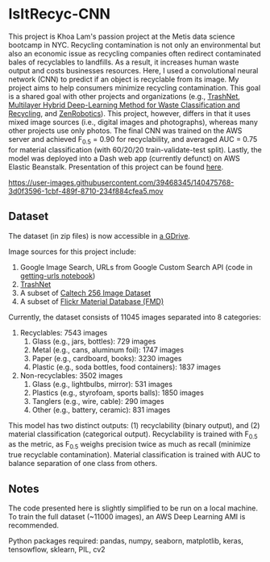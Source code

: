 # IsItRecyc-CNN
This project is Khoa Lam's passion project at the Metis data science bootcamp in NYC. Recycling contamination is not only an environmental but also an economic issue as recycling companies often redirect contaminated bales of recyclables to landfills. As a result, it increases human waste output and costs businesses resources. Here, I used a convolutional neural network (CNN) to predict if an object is recyclable from its image. My project aims to help consumers minimize recycling contamination. This goal is a shared goal with other projects and organizations (e.g., [TrashNet](https://github.com/garythung/trashnet), [Multilayer Hybrid Deep-Learning Method for Waste Classification and Recycling](https://www.hindawi.com/journals/cin/2018/5060857/), and [ZenRobotics](https://zenrobotics.com/)). This project, however, differs in that it uses mixed image sources (i.e., digital images and photographs), whereas many other projects use only photos. The final CNN was trained on the AWS server and achieved F<sub>0.5</sub> = 0.90 for recyclability, and averaged AUC = 0.75 for material classification (with  60/20/20 train-validate-test split). Lastly, the model was deployed into a Dash web app (currently defunct) on AWS Elastic Beanstalk. Presentation of this project can be found [here](https://docs.google.com/presentation/d/e/2PACX-1vRIqHnvxaCXHn-46DpMthLigO3ssJMiKFFpMz0ilDhhPHTWmeRv4fKm8noZtMFaapnuNUGYVorlfSXh/pub?start=true&loop=false&delayms=60000).

https://user-images.githubusercontent.com/39468345/140475768-3d0f3596-1cbf-489f-8710-234f884cfea5.mov

## Dataset

The dataset (in zip files) is now accessible in [a GDrive](https://drive.google.com/drive/folders/1r3EiKldemvRvk2j9Dy68FekbDYfZLmf_?usp=sharing).

Image sources for this project include:

1. Google Image Search, URLs from Google Custom Search API (code in [getting-urls notebook](./code/getting-urls.ipynb))
2. [TrashNet](https://github.com/garythung/trashnet)
3. A subset of [Caltech 256 Image Dataset](https://www.kaggle.com/jessicali9530/caltech256)
4. A subset of [Flickr Material Database (FMD)](https://people.csail.mit.edu/celiu/CVPR2010/FMD/)

Currently, the dataset consists of 11045 images separated into 8 categories:

1. Recyclables: 7543 images
   1. Glass (e.g., jars, bottles): 729 images
   2. Metal (e.g., cans, aluminum foil): 1747 images
   3. Paper (e.g., cardboard, books): 3230 images
   4. Plastic (e.g., soda bottles, food containers): 1837 images
2. Non-recyclables: 3502 images
   1. Glass (e.g., lightbulbs, mirror): 531 images
   2. Plastics (e.g., styrofoam, sports balls): 1850 images
   3. Tanglers (e.g., wire, cable): 290 images
   4. Other (e.g., battery, ceramic): 831 images

This model has two distinct outputs: (1) recyclability (binary output), and (2) material classification (categorical output). Recyclability is trained with F<sub>0.5</sub> as the metric, as F<sub>0.5</sub> weighs precision twice as much as recall (minimize true recyclable contamination). Material classification is trained with AUC to balance separation of one class from others.

## Notes

The code presented here is slightly simplified to be run on a local machine. To train the full dataset (~11000 images), an AWS Deep Learning AMI is recommended. 

Python packages required: pandas, numpy, seaborn, matplotlib, keras, tensowflow, sklearn, PIL, cv2
